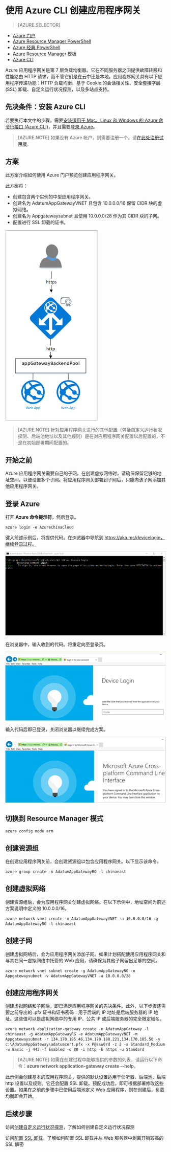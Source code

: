 <properties
    pageTitle="在 Resource Manager 中使用 Azure CLI 创建应用程序网关 | Azure"
    description="了解如何在 Resource Manager 中使用 Azure CLI 创建应用程序网关"
    services="application-gateway"
    documentationcenter="na"
    author="georgewallace"
    manager="carmonm"
    editor=""
    tags="azure-resource-manager" />  

<tags
    ms.assetid="c2f6516e-3805-49ac-826e-776b909a9104"
    ms.service="application-gateway"
    ms.devlang="na"
    ms.topic="article"
    ms.tgt_pltfrm="na"
    ms.workload="infrastructure-services"
    ms.date="11/16/2016"
    wacn.date="12/05/2016"
    ms.author="gwallace" />  


# 使用 Azure CLI 创建应用程序网关
> [AZURE.SELECTOR]
- [Azure 门户](/documentation/articles/application-gateway-create-gateway-portal/)
- [Azure Resource Manager PowerShell](/documentation/articles/application-gateway-create-gateway-arm/)
- [Azure 经典 PowerShell](/documentation/articles/application-gateway-create-gateway/)
- [Azure Resource Manager 模板](/documentation/articles/application-gateway-create-gateway-arm-template/)
- [Azure CLI](/documentation/articles/application-gateway-create-gateway-cli/)

Azure 应用程序网关是第 7 层负载均衡器。它在不同服务器之间提供故障转移和性能路由 HTTP 请求，而不管它们是在云中还是本地。应用程序网关具有以下应用程序传递功能：HTTP 负载均衡、基于 Cookie 的会话相关性、安全套接字层 (SSL) 卸载、自定义运行状况探测，以及多站点支持。

## 先决条件：安装 Azure CLI

若要执行本文中的步骤，需要[安装适用于 Mac、Linux 和 Windows 的 Azure 命令行接口 (Azure CLI)](/documentation/articles/xplat-cli-install/)，并且需要[登录 Azure](/documentation/articles/xplat-cli-connect/)。

> [AZURE.NOTE]
如果没有 Azure 帐户，则需要注册一个。请[在此处注册试用版](/documentation/articles/sign-up-organization/)。
> 
> 

## 方案

此方案介绍如何使用 Azure 门户预览创建应用程序网关。

此方案将：

* 创建包含两个实例的中型应用程序网关。
* 创建名为 AdatumAppGatewayVNET 且包含 10.0.0.0/16 保留 CIDR 块的虚拟网络。
* 创建名为 Appgatewaysubnet 且使用 10.0.0.0/28 作为其 CIDR 块的子网。
* 配置进行 SSL 卸载的证书。

![方案示例][scenario]  


> [AZURE.NOTE]
针对应用程序网关进行的其他配置（包括自定义运行状况探测、后端池地址以及其他规则）是在对应用程序网关配置以后配置的，不是在初始部署期间配置的。
> 
> 

## 开始之前

Azure 应用程序网关需要自己的子网。在创建虚拟网络时，请确保保留足够的地址空间，以便设置多个子网。将应用程序网关部署到子网后，只能向该子网添加其他应用程序网关。

## 登录 Azure

打开 **Azure 命令提示符**，然后登录。

    azure login -e AzureChinaCloud

键入前述示例后，将提供代码。在浏览器中导航到 https://aka.ms/devicelogin，继续登录过程。

![显示设备登录信息的 cmd][1]  


在浏览器中，输入收到的代码。将重定向至登录页。

![用于输入代码的浏览器][2]  


输入代码后即已登录，关闭浏览器以继续完成方案。

![已成功登录][3]  


## 切换到 Resource Manager 模式

    azure config mode arm

## 创建资源组

在创建应用程序网关前，会创建资源组以包含应用程序网关。以下显示该命令。

    azure group create -n AdatumAppGatewayRG -l chinaeast

## 创建虚拟网络

创建资源组后，会为应用程序网关创建虚拟网络。在以下示例中，地址空间为前述方案说明中定义的 10.0.0.0/16。

    azure network vnet create -n AdatumAppGatewayVNET -a 10.0.0.0/16 -g AdatumAppGatewayRG -l chinaeast

## 创建子网

创建虚拟网络后，会为应用程序网关添加子网。如果计划搭配使用应用程序网关和与其在同一虚拟网络中托管的 Web 应用，请确保为其他子网留出足够的空间。

    azure network vnet subnet create -g AdatumAppGatewayRG -n Appgatewaysubnet -v AdatumAppGatewayVNET -a 10.0.0.0/28 

## 创建应用程序网关

创建虚拟网络和子网后，即已满足应用程序网关的先决条件。此外，以下步骤还需要之前导出的 .pfx 证书和证书密码：用于后端的 IP 地址是后端服务器的 IP 地址。这些值可以是虚拟网络中的专用 IP、公共 IP 或后端服务器的完全限定域名。

    azure network application-gateway create -n AdatumAppGateway -l chinaeast -g AdatumAppGatewayRG -e AdatumAppGatewayVNET -m Appgatewaysubnet -r 134.170.185.46,134.170.188.221,134.170.185.50 -y c:\AdatumAppGateway\adatumcert.pfx -x P@ssw0rd -z 2 -a Standard_Medium -w Basic -j 443 -f Enabled -o 80 -i http -b https -u Standard

> [AZURE.NOTE]
如需在创建过程中能够提供的参数的列表，请运行以下命令：**azure network application-gateway create --help**。
> 
> 

此示例会创建基本的应用程序网关，提供的默认设置适用于侦听器、后端池、后端 http 设置以及规则。它还会配置 SSL 卸载。预配成功后，即可根据部署修改这些设置。如果在之前的步骤中已使用后端池定义 Web 应用程序，则在创建后，负载均衡即会开始。

## 后续步骤

访问[创建自定义运行状况探测](/documentation/articles/application-gateway-create-probe-portal/)，了解如何创建自定义运行状况探测

访问[配置 SSL 卸载](/documentation/articles/application-gateway-ssl-arm/)，了解如何配置 SSL 卸载并从 Web 服务器中剥离开销较高的 SSL 解密

<!--Image references-->


[scenario]: ./media/application-gateway-create-gateway-cli/scenario.png
[1]: ./media/application-gateway-create-gateway-cli/figure1.png
[2]: ./media/application-gateway-create-gateway-cli/figure2.png
[3]: ./media/application-gateway-create-gateway-cli/figure3.png

<!---HONumber=Mooncake_1128_2016-->